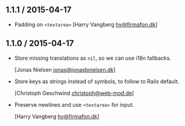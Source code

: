 ## 1.1.1 / 2015-04-17

  * Padding on `<textarea>` [Harry Vangberg <hv@firmafon.dk>]

## 1.1.0 / 2015-04-17

  * Store missing translations as `nil`, so we can use i18n fallbacks.
    
    [Jonas Nielsen <jonas@jonasbnielsen.dk>]

  * Store keys as strings instead of symbols, to follow to Rails default.
    
    [Christoph Geschwind <christoph@web-mod.de>]

  * Preserve newlines and use `<textarea>` for input.
    
    [Harry Vangberg <hv@firmafon.dk>]
